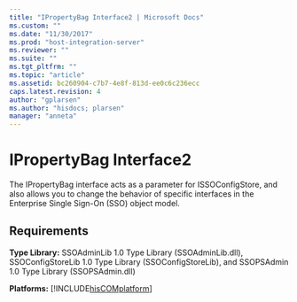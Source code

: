 ```yaml
---
title: "IPropertyBag Interface2 | Microsoft Docs"
ms.custom: ""
ms.date: "11/30/2017"
ms.prod: "host-integration-server"
ms.reviewer: ""
ms.suite: ""
ms.tgt_pltfrm: ""
ms.topic: "article"
ms.assetid: bc260904-c7b7-4e8f-813d-ee0c6c236ecc
caps.latest.revision: 4
author: "gplarsen"
ms.author: "hisdocs; plarsen"
manager: "anneta"
---
```

# IPropertyBag Interface2
The IPropertyBag interface acts as a parameter for ISSOConfigStore, and also allows you to change the behavior of specific interfaces in the Enterprise Single Sign-On (SSO) object model.  
  
## Requirements  
 **Type Library:** SSOAdminLib 1.0 Type Library (SSOAdminLib.dll), SSOConfigStoreLib 1.0 Type Library (SSOConfigStoreLib), and SSOPSAdmin 1.0 Type Library (SSOPSAdmin.dll)  
  
 **Platforms:** [!INCLUDE[hisCOMplatform](../includes/hiscomplatform-md.md)]